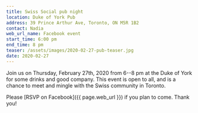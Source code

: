 ```yaml
---
title: Swiss Social pub night
location: Duke of York Pub
address: 39 Prince Arthur Ave, Toronto, ON M5R 1B2
contact: Nadia
web_url_name: Facebook event
start_time: 6:00 pm
end_time: 8 pm
teaser: /assets/images/2020-02-27-pub-teaser.jpg
date: 2020-02-27
---
```


Join us on Thursday, February 27th, 2020 from 6--8 pm at the Duke of York for
some drinks and good company. This event is open to all, and is a chance to
meet and mingle with the Swiss community in Toronto.

Please [RSVP on Facebook]({{ page.web_url }}) if you plan to come. Thank you!

